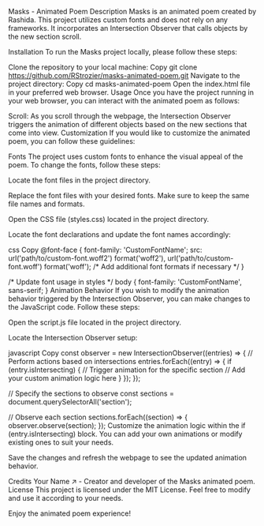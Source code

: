 Masks - Animated Poem
Description
Masks is an animated poem created by Rashida. This project utilizes custom fonts and does not rely on any frameworks. It incorporates an Intersection Observer that calls objects by the new section scroll.

Installation
To run the Masks project locally, please follow these steps:

Clone the repository to your local machine:
Copy
git clone https://github.com/RStrozier/masks-animated-poem.git
Navigate to the project directory:
Copy
cd masks-animated-poem
Open the index.html file in your preferred web browser.
Usage
Once you have the project running in your web browser, you can interact with the animated poem as follows:

Scroll: As you scroll through the webpage, the Intersection Observer triggers the animation of different objects based on the new sections that come into view.
Customization
If you would like to customize the animated poem, you can follow these guidelines:

Fonts
The project uses custom fonts to enhance the visual appeal of the poem. To change the fonts, follow these steps:

Locate the font files in the project directory.

Replace the font files with your desired fonts. Make sure to keep the same file names and formats.

Open the CSS file (styles.css) located in the project directory.

Locate the font declarations and update the font names accordingly:

css
Copy
@font-face {
  font-family: 'CustomFontName';
  src: url('path/to/custom-font.woff2') format('woff2'),
       url('path/to/custom-font.woff') format('woff');
  /* Add additional font formats if necessary */
}

/* Update font usage in styles */
body {
  font-family: 'CustomFontName', sans-serif;
}
Animation Behavior
If you wish to modify the animation behavior triggered by the Intersection Observer, you can make changes to the JavaScript code. Follow these steps:

Open the script.js file located in the project directory.

Locate the Intersection Observer setup:

javascript
Copy
const observer = new IntersectionObserver((entries) => {
  // Perform actions based on intersections
  entries.forEach((entry) => {
    if (entry.isIntersecting) {
      // Trigger animation for the specific section
      // Add your custom animation logic here
    }
  });
});

// Specify the sections to observe
const sections = document.querySelectorAll('section');

// Observe each section
sections.forEach((section) => {
  observer.observe(section);
});
Customize the animation logic within the if (entry.isIntersecting) block. You can add your own animations or modify existing ones to suit your needs.

Save the changes and refresh the webpage to see the updated animation behavior.

Credits
Your Name ↗ - Creator and developer of the Masks animated poem.
License
This project is licensed under the MIT License. Feel free to modify and use it according to your needs.

Enjoy the animated poem experience!
